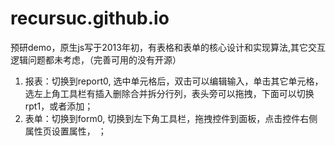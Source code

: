 # recursuc.github.io
预研demo，原生js写于2013年初，有表格和表单的核心设计和实现算法,其它交互逻辑问题都未考虑，（完善可用的没有开源）

1. 报表：切换到report0, 选中单元格后，双击可以编辑输入，单击其它单元格，选左上角工具栏有插入删除合并拆分行列，表头旁可以拖拽，下面可以切换rpt1，或者添加；
2. 表单：切换到form0, 切换到左下角工具栏，拖拽控件到面板，点击控件右侧属性页设置属性， ；
